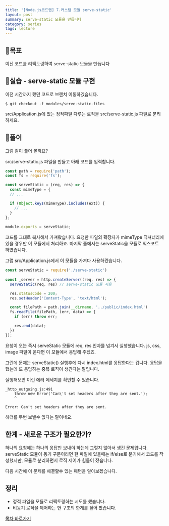 ```yaml
---
title: '[Node.js코드랩] 7.커스텀 모듈 serve-static'
layout: post
summary: serve-static 모듈을 만듭니다
category: series
tags: lecture
---
```


## 🌳목표 

이전 코드를 리팩토링하여 serve-static 모듈을 만듭니다 

## 🐤실습 - serve-static 모듈 구현 

이전 시간까지 했던 코드로 브랜치 이동하겠습니다.

```
$ git checkout -f modules/serve-static-files
```

src/Application.js에 있는 정적파일 다루는 로직을 src/serve-static.js 파일로 분리하세요. 

## 🐤풀이 

그럼 같이 풀어 볼까요? 

src/serve-static.js 파일을 만들고 아래 코드를 입력합니다.

```js
const path = require('path');
const fs = require('fs');

const serveStatic = (req, res) => {
  const mimeType = {
  // ...

  if (Object.keys(mimeType).includes(ext)) {
    // ...
  }
};
    
module.exports = serveStatic;
```

코드를 그대로 복사해서 가져왔습니다. 
요청한 파일의 확장자가 mimeType 딕셔너리에 있을 경우만 이 모듈에서 처리하죠.
마지막 줄에서는 serveStatic을 모듈로 익스포트 하였습니다.

그럼 src/Application.js에서 이 모듈을 가져다 사용하겠습니다.

```js
const serveStatic = require('./serve-static')
    
const _server = http.createServer((req, res) => {
  serveStatic(req, res) // serve-static 모듈 사용 

  res.statusCode = 200;
  res.setHeader('Content-Type', 'text/html');

  const filePath = path.join(__dirname, '../public/index.html')
  fs.readFile(filePath, (err, data) => {
    if (err) throw err;

    res.end(data);
  })
});
```

요청이 오는 즉시 serveStatic 모듈에 req, res 인자를 넘겨서 실행했습니다.
js, css, image 파일이 온다면 이 모듈에서 응답해 주겠죠. 

그런데 문제는 serveStatic() 실행후에 다시 index.html를 응답한다는 겁니다.
응답을 했는데 또 응답하는 중복 로직이 생긴다는 말입니다.

실행해보면 이런 에러 메세지를 확인할 수 있습니다. 

```
_http_outgoing.js:491
    throw new Error('Can\'t set headers after they are sent.');
    ^

Error: Can't set headers after they are sent.
```

헤더를 두번 보낼수 없다는 말이네요.

## 한계 - 새로운 구조가 필요한가? 

하나의 요청에는 하나의 응답만 보내야 하는데 그렇지 않아서 생긴 문제입니다.
serveStatic 모듈이 동기 구문이라면 한 파일에 있을때는 if/else로 분기해서 코드를 작성했지만, 모듈로 분리하면서 로직 제어가 힘들어 졌습니다. 

다음 시간에 이 문제를 해결할수 있는 패턴을 알아보겠습니다.

## 정리 

- 정적 파일을 모듈로 리팩토링하는 시도를 했습니다.
- 비동기 로직을 제어하는 현 구조의 한계를 짚어 봤습니다.

[목차 바로가기](/series/2018/12/01/node-web-0_index.html)